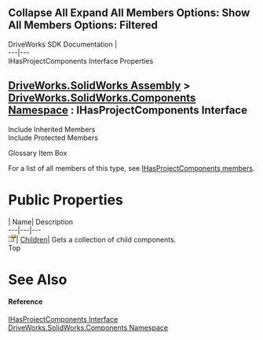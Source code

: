 Collapse All Expand All Members Options: Show All  Members Options: Filtered   
---  
DriveWorks SDK Documentation  |   
---|---  
IHasProjectComponents Interface Properties   
  
[DriveWorks.SolidWorks Assembly](topic13342.md) > [DriveWorks.SolidWorks.Components Namespace](topic13925.md) : IHasProjectComponents Interface  
---  
  
Include Inherited Members    
Include Protected Members    


Glossary Item Box

For a list of all members of this type, see [IHasProjectComponents members](topic13964.md).

# Public Properties

| Name| Description  
---|---|---  
![ Property](dotnetimages/Property.gif)| [Children](topic13968.md)| Gets a collection of child components.   
Top

# See Also

#### Reference

[IHasProjectComponents Interface](topic13963.md)   
[DriveWorks.SolidWorks.Components Namespace](topic13925.md)


